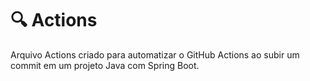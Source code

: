 # 🔍 Actions

Arquivo Actions criado para automatizar o GitHub Actions ao subir um commit em um projeto Java com Spring Boot.
